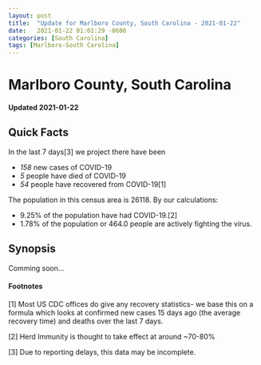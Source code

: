 ```yaml
---
layout: post
title:  "Update for Marlboro County, South Carolina - 2021-01-22"
date:   2021-01-22 01:01:29 -0600
categories: [South Carolina]
tags: [Marlboro-South Carolina]
---
```


# Marlboro County, South Carolina
#### Updated 2021-01-22

## Quick Facts

In the last 7 days[3] we project there have been
- *158* new cases of COVID-19
- *5* people have died of COVID-19
- *54* people have recovered from COVID-19[1]

The population in this census area is 26118. By our calculations:
- 9.25% of the population have had COVID-19.[2]
- 1.78% of the population or 464.0 people are actively fighting the virus.

## Synopsis

Comming soon...


#### Footnotes

[1] Most US CDC offices do give any recovery statistics- we base this on a formula which looks at confirmed new cases
15 days ago (the average recovery time) and deaths over the last 7 days.

[2] Herd Immunity is thought to take effect at around ~70-80%

[3] Due to reporting delays, this data may be incomplete.
 
    